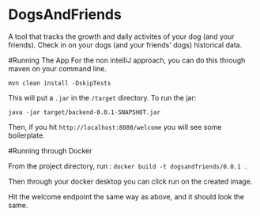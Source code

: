 # DogsAndFriends
A tool that tracks the growth and daily activites of your dog (and your friends). Check in on your dogs (and your friends' dogs) historical data.


#Running The App
For the non intelliJ approach, you can do this through maven on your command line.

`mvn clean install -DskipTests`

This will put a `.jar` in the `/target` directory. To run the jar: 

`java -jar target/backend-0.0.1-SNAPSHOT.jar`

Then, if you hit `http://localhost:8080/welcome` you will see some boilerplate.

#Running through Docker

From the project directory, run : `docker build -t dogsandfriends/0.0.1 .`

Then through your docker desktop you can click run on the created image. 

Hit the welcome endpoint the same way as above, and it should look the same.
